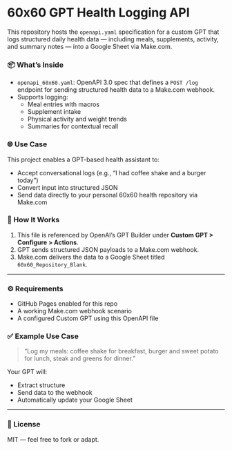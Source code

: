 # 60x60 GPT Health Logging API

This repository hosts the `openapi.yaml` specification for a custom GPT that logs structured daily health data — including meals, supplements, activity, and summary notes — into a Google Sheet via Make.com.

### 📦 What’s Inside
- `openapi_60x60.yaml`: OpenAPI 3.0 spec that defines a `POST /log` endpoint for sending structured health data to a Make.com webhook.
- Supports logging:
  - Meal entries with macros
  - Supplement intake
  - Physical activity and weight trends
  - Summaries for contextual recall

### 🌐 Use Case
This project enables a GPT-based health assistant to:
- Accept conversational logs (e.g., “I had coffee shake and a burger today”)
- Convert input into structured JSON
- Send data directly to your personal 60x60 health repository via Make.com

### 🔗 How It Works
1. This file is referenced by OpenAI’s GPT Builder under **Custom GPT > Configure > Actions**.
2. GPT sends structured JSON payloads to a Make.com webhook.
3. Make.com delivers the data to a Google Sheet titled `60x60_Repository_Blank`.

---

### ⚙️ Requirements
- GitHub Pages enabled for this repo
- A working Make.com webhook scenario
- A configured Custom GPT using this OpenAPI file

### ✅ Example Use Case
> “Log my meals: coffee shake for breakfast, burger and sweet potato for lunch, steak and greens for dinner.”

Your GPT will:
- Extract structure
- Send data to the webhook
- Automatically update your Google Sheet

---

### 📜 License
MIT — feel free to fork or adapt.
